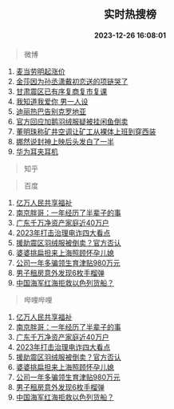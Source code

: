 <div align="center"><h2>实时热搜榜</h2><h4>2023-12-26 16:08:01</h4></div>

> 微博  

1. [麦当劳明起涨价](https://s.weibo.com/weibo?q=%23%E9%BA%A6%E5%BD%93%E5%8A%B3%E6%98%8E%E8%B5%B7%E6%B6%A8%E4%BB%B7%23&t=31&band_rank=1&Refer=top)<br />
2. [金莎因为孙丞潇戴初恋送的项链哭了](https://s.weibo.com/weibo?q=%23%E9%87%91%E8%8E%8E%E5%9B%A0%E4%B8%BA%E5%AD%99%E4%B8%9E%E6%BD%87%E6%88%B4%E5%88%9D%E6%81%8B%E9%80%81%E7%9A%84%E9%A1%B9%E9%93%BE%E5%93%AD%E4%BA%86%23&t=31&band_rank=2&Refer=top)<br />
3. [甘肃震区已有序复商复市复课](https://s.weibo.com/weibo?q=%23%E7%94%98%E8%82%83%E9%9C%87%E5%8C%BA%E5%B7%B2%E6%9C%89%E5%BA%8F%E5%A4%8D%E5%95%86%E5%A4%8D%E5%B8%82%E5%A4%8D%E8%AF%BE%23&t=31&band_rank=3&Refer=top)<br />
4. [我知道我爱你 男一人设](https://s.weibo.com/weibo?q=%E6%88%91%E7%9F%A5%E9%81%93%E6%88%91%E7%88%B1%E4%BD%A0%20%E7%94%B7%E4%B8%80%E4%BA%BA%E8%AE%BE&t=31&band_rank=4&Refer=top)<br />
5. [迪丽热巴告别克罗地亚](https://s.weibo.com/weibo?q=%23%E8%BF%AA%E4%B8%BD%E7%83%AD%E5%B7%B4%E5%91%8A%E5%88%AB%E5%85%8B%E7%BD%97%E5%9C%B0%E4%BA%9A%23&t=31&band_rank=5&Refer=top)<br />
6. [官方回应加鹅羽绒服疑被挂闲鱼倒卖](https://s.weibo.com/weibo?q=%23%E5%AE%98%E6%96%B9%E5%9B%9E%E5%BA%94%E5%8A%A0%E9%B9%85%E7%BE%BD%E7%BB%92%E6%9C%8D%E7%96%91%E8%A2%AB%E6%8C%82%E9%97%B2%E9%B1%BC%E5%80%92%E5%8D%96%23&t=31&band_rank=6&Refer=top)<br />
7. [董明珠称矿井空调让矿工从裸体上班到穿西装](https://s.weibo.com/weibo?q=%23%E8%91%A3%E6%98%8E%E7%8F%A0%E7%A7%B0%E7%9F%BF%E4%BA%95%E7%A9%BA%E8%B0%83%E8%AE%A9%E7%9F%BF%E5%B7%A5%E4%BB%8E%E8%A3%B8%E4%BD%93%E4%B8%8A%E7%8F%AD%E5%88%B0%E7%A9%BF%E8%A5%BF%E8%A3%85%23&t=31&band_rank=7&Refer=top)<br />
8. [娜然说封神上映后头发白了一半](https://s.weibo.com/weibo?q=%23%E5%A8%9C%E7%84%B6%E8%AF%B4%E5%B0%81%E7%A5%9E%E4%B8%8A%E6%98%A0%E5%90%8E%E5%A4%B4%E5%8F%91%E7%99%BD%E4%BA%86%E4%B8%80%E5%8D%8A%23&t=31&band_rank=8&Refer=top)<br />
9. [华为耳夹耳机](https://s.weibo.com/weibo?q=%23%E5%8D%8E%E4%B8%BA%E8%80%B3%E5%A4%B9%E8%80%B3%E6%9C%BA%23&t=31&band_rank=9&Refer=top)<br />

> 知乎  


> 百度  

1. [亿万人民共享福祉](https://www.baidu.com/s?wd=%E4%BA%BF%E4%B8%87%E4%BA%BA%E6%B0%91%E5%85%B1%E4%BA%AB%E7%A6%8F%E7%A5%89&sa=fyb_news&rsv_dl=fyb_news)<br />
2. [南京胖哥：一年经历了半辈子的事](https://www.baidu.com/s?wd=%E5%8D%97%E4%BA%AC%E8%83%96%E5%93%A5%EF%BC%9A%E4%B8%80%E5%B9%B4%E7%BB%8F%E5%8E%86%E4%BA%86%E5%8D%8A%E8%BE%88%E5%AD%90%E7%9A%84%E4%BA%8B&sa=fyb_news&rsv_dl=fyb_news)<br />
3. [广东千万净资产家庭近40万户](https://www.baidu.com/s?wd=%E5%B9%BF%E4%B8%9C%E5%8D%83%E4%B8%87%E5%87%80%E8%B5%84%E4%BA%A7%E5%AE%B6%E5%BA%AD%E8%BF%9140%E4%B8%87%E6%88%B7&sa=fyb_news&rsv_dl=fyb_news)<br />
4. [2023年打击治理电诈四大看点](https://www.baidu.com/s?wd=2023%E5%B9%B4%E6%89%93%E5%87%BB%E6%B2%BB%E7%90%86%E7%94%B5%E8%AF%88%E5%9B%9B%E5%A4%A7%E7%9C%8B%E7%82%B9&sa=fyb_news&rsv_dl=fyb_news)<br />
5. [援助震区羽绒服被倒卖？官方否认](https://www.baidu.com/s?wd=%E6%8F%B4%E5%8A%A9%E9%9C%87%E5%8C%BA%E7%BE%BD%E7%BB%92%E6%9C%8D%E8%A2%AB%E5%80%92%E5%8D%96%EF%BC%9F%E5%AE%98%E6%96%B9%E5%90%A6%E8%AE%A4&sa=fyb_news&rsv_dl=fyb_news)<br />
6. [婆婆挑扁担来上海照顾怀孕儿媳](https://www.baidu.com/s?wd=%E5%A9%86%E5%A9%86%E6%8C%91%E6%89%81%E6%8B%85%E6%9D%A5%E4%B8%8A%E6%B5%B7%E7%85%A7%E9%A1%BE%E6%80%80%E5%AD%95%E5%84%BF%E5%AA%B3&sa=fyb_news&rsv_dl=fyb_news)<br />
7. [公司一年多骗领生育津贴980万元](https://www.baidu.com/s?wd=%E5%85%AC%E5%8F%B8%E4%B8%80%E5%B9%B4%E5%A4%9A%E9%AA%97%E9%A2%86%E7%94%9F%E8%82%B2%E6%B4%A5%E8%B4%B4980%E4%B8%87%E5%85%83&sa=fyb_news&rsv_dl=fyb_news)<br />
8. [男子租房意外发现6枚手榴弹](https://www.baidu.com/s?wd=%E7%94%B7%E5%AD%90%E7%A7%9F%E6%88%BF%E6%84%8F%E5%A4%96%E5%8F%91%E7%8E%B06%E6%9E%9A%E6%89%8B%E6%A6%B4%E5%BC%B9&sa=fyb_news&rsv_dl=fyb_news)<br />
9. [中国海军红海拒救以色列货船？](https://www.baidu.com/s?wd=%E4%B8%AD%E5%9B%BD%E6%B5%B7%E5%86%9B%E7%BA%A2%E6%B5%B7%E6%8B%92%E6%95%91%E4%BB%A5%E8%89%B2%E5%88%97%E8%B4%A7%E8%88%B9%EF%BC%9F&sa=fyb_news&rsv_dl=fyb_news)<br />

> 哔哩哔哩  

1. [亿万人民共享福祉](https://www.baidu.com/s?wd=%E4%BA%BF%E4%B8%87%E4%BA%BA%E6%B0%91%E5%85%B1%E4%BA%AB%E7%A6%8F%E7%A5%89&sa=fyb_news&rsv_dl=fyb_news)<br />
2. [南京胖哥：一年经历了半辈子的事](https://www.baidu.com/s?wd=%E5%8D%97%E4%BA%AC%E8%83%96%E5%93%A5%EF%BC%9A%E4%B8%80%E5%B9%B4%E7%BB%8F%E5%8E%86%E4%BA%86%E5%8D%8A%E8%BE%88%E5%AD%90%E7%9A%84%E4%BA%8B&sa=fyb_news&rsv_dl=fyb_news)<br />
3. [广东千万净资产家庭近40万户](https://www.baidu.com/s?wd=%E5%B9%BF%E4%B8%9C%E5%8D%83%E4%B8%87%E5%87%80%E8%B5%84%E4%BA%A7%E5%AE%B6%E5%BA%AD%E8%BF%9140%E4%B8%87%E6%88%B7&sa=fyb_news&rsv_dl=fyb_news)<br />
4. [2023年打击治理电诈四大看点](https://www.baidu.com/s?wd=2023%E5%B9%B4%E6%89%93%E5%87%BB%E6%B2%BB%E7%90%86%E7%94%B5%E8%AF%88%E5%9B%9B%E5%A4%A7%E7%9C%8B%E7%82%B9&sa=fyb_news&rsv_dl=fyb_news)<br />
5. [援助震区羽绒服被倒卖？官方否认](https://www.baidu.com/s?wd=%E6%8F%B4%E5%8A%A9%E9%9C%87%E5%8C%BA%E7%BE%BD%E7%BB%92%E6%9C%8D%E8%A2%AB%E5%80%92%E5%8D%96%EF%BC%9F%E5%AE%98%E6%96%B9%E5%90%A6%E8%AE%A4&sa=fyb_news&rsv_dl=fyb_news)<br />
6. [婆婆挑扁担来上海照顾怀孕儿媳](https://www.baidu.com/s?wd=%E5%A9%86%E5%A9%86%E6%8C%91%E6%89%81%E6%8B%85%E6%9D%A5%E4%B8%8A%E6%B5%B7%E7%85%A7%E9%A1%BE%E6%80%80%E5%AD%95%E5%84%BF%E5%AA%B3&sa=fyb_news&rsv_dl=fyb_news)<br />
7. [公司一年多骗领生育津贴980万元](https://www.baidu.com/s?wd=%E5%85%AC%E5%8F%B8%E4%B8%80%E5%B9%B4%E5%A4%9A%E9%AA%97%E9%A2%86%E7%94%9F%E8%82%B2%E6%B4%A5%E8%B4%B4980%E4%B8%87%E5%85%83&sa=fyb_news&rsv_dl=fyb_news)<br />
8. [男子租房意外发现6枚手榴弹](https://www.baidu.com/s?wd=%E7%94%B7%E5%AD%90%E7%A7%9F%E6%88%BF%E6%84%8F%E5%A4%96%E5%8F%91%E7%8E%B06%E6%9E%9A%E6%89%8B%E6%A6%B4%E5%BC%B9&sa=fyb_news&rsv_dl=fyb_news)<br />
9. [中国海军红海拒救以色列货船？](https://www.baidu.com/s?wd=%E4%B8%AD%E5%9B%BD%E6%B5%B7%E5%86%9B%E7%BA%A2%E6%B5%B7%E6%8B%92%E6%95%91%E4%BB%A5%E8%89%B2%E5%88%97%E8%B4%A7%E8%88%B9%EF%BC%9F&sa=fyb_news&rsv_dl=fyb_news)<br />
